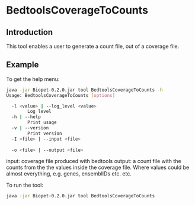 # BedtoolsCoverageToCounts

## Introduction
This tool enables a user to generate a count file, out of a coverage file.


## Example
To get the help menu:
~~~bash
java -jar Biopet-0.2.0.jar tool BedtoolsCoverageToCounts -h
Usage: BedtoolsCoverageToCounts [options]

  -l <value> | --log_level <value>
        Log level
  -h | --help
        Print usage
  -v | --version
        Print version
  -I <file> | --input <file>
        
  -o <file> | --output <file>
~~~

input: coverage file produced with bedtools
output: a count file with the counts from the the values inside the coverage file. Where values could be almost everything, e.g.
genes, ensemblIDs etc. etc.

To run the tool:
~~~bash
java -jar Biopet-0.2.0.jar tool BedtoolsCoverageToCounts
~~~